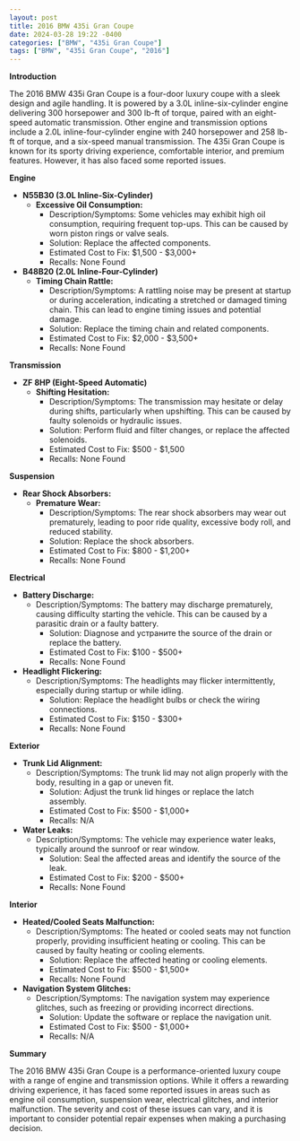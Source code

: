 ```yaml
---
layout: post
title: 2016 BMW 435i Gran Coupe
date: 2024-03-28 19:22 -0400
categories: ["BMW", "435i Gran Coupe"]
tags: ["BMW", "435i Gran Coupe", "2016"]
---
```

**Introduction**

The 2016 BMW 435i Gran Coupe is a four-door luxury coupe with a sleek design and agile handling. It is powered by a 3.0L inline-six-cylinder engine delivering 300 horsepower and 300 lb-ft of torque, paired with an eight-speed automatic transmission. Other engine and transmission options include a 2.0L inline-four-cylinder engine with 240 horsepower and 258 lb-ft of torque, and a six-speed manual transmission. The 435i Gran Coupe is known for its sporty driving experience, comfortable interior, and premium features. However, it has also faced some reported issues.

**Engine**

* **N55B30 (3.0L Inline-Six-Cylinder)**
    * **Excessive Oil Consumption:**
        * Description/Symptoms: Some vehicles may exhibit high oil consumption, requiring frequent top-ups. This can be caused by worn piston rings or valve seals.
        * Solution: Replace the affected components.
        * Estimated Cost to Fix: $1,500 - $3,000+
        * Recalls: None Found
* **B48B20 (2.0L Inline-Four-Cylinder)**
    * **Timing Chain Rattle:**
        * Description/Symptoms: A rattling noise may be present at startup or during acceleration, indicating a stretched or damaged timing chain. This can lead to engine timing issues and potential damage.
        * Solution: Replace the timing chain and related components.
        * Estimated Cost to Fix: $2,000 - $3,500+
        * Recalls: None Found

**Transmission**

* **ZF 8HP (Eight-Speed Automatic)**
    * **Shifting Hesitation:**
        * Description/Symptoms: The transmission may hesitate or delay during shifts, particularly when upshifting. This can be caused by faulty solenoids or hydraulic issues.
        * Solution: Perform fluid and filter changes, or replace the affected solenoids.
        * Estimated Cost to Fix: $500 - $1,500
        * Recalls: None Found

**Suspension**

* **Rear Shock Absorbers:**
    * **Premature Wear:**
        * Description/Symptoms: The rear shock absorbers may wear out prematurely, leading to poor ride quality, excessive body roll, and reduced stability.
        * Solution: Replace the shock absorbers.
        * Estimated Cost to Fix: $800 - $1,200+
        * Recalls: None Found

**Electrical**

* **Battery Discharge:**
    * Description/Symptoms: The battery may discharge prematurely, causing difficulty starting the vehicle. This can be caused by a parasitic drain or a faulty battery.
        * Solution: Diagnose and устраните the source of the drain or replace the battery.
        * Estimated Cost to Fix: $100 - $500+
        * Recalls: None Found
* **Headlight Flickering:**
    * Description/Symptoms: The headlights may flicker intermittently, especially during startup or while idling.
        * Solution: Replace the headlight bulbs or check the wiring connections.
        * Estimated Cost to Fix: $150 - $300+
        * Recalls: None Found

**Exterior**

* **Trunk Lid Alignment:**
    * Description/Symptoms: The trunk lid may not align properly with the body, resulting in a gap or uneven fit.
        * Solution: Adjust the trunk lid hinges or replace the latch assembly.
        * Estimated Cost to Fix: $500 - $1,000+
        * Recalls: N/A
* **Water Leaks:**
    * Description/Symptoms: The vehicle may experience water leaks, typically around the sunroof or rear window.
        * Solution: Seal the affected areas and identify the source of the leak.
        * Estimated Cost to Fix: $200 - $500+
        * Recalls: None Found

**Interior**

* **Heated/Cooled Seats Malfunction:**
    * Description/Symptoms: The heated or cooled seats may not function properly, providing insufficient heating or cooling. This can be caused by faulty heating or cooling elements.
        * Solution: Replace the affected heating or cooling elements.
        * Estimated Cost to Fix: $500 - $1,500+
        * Recalls: None Found
* **Navigation System Glitches:**
    * Description/Symptoms: The navigation system may experience glitches, such as freezing or providing incorrect directions.
        * Solution: Update the software or replace the navigation unit.
        * Estimated Cost to Fix: $500 - $1,000+
        * Recalls: N/A

**Summary**

The 2016 BMW 435i Gran Coupe is a performance-oriented luxury coupe with a range of engine and transmission options. While it offers a rewarding driving experience, it has faced some reported issues in areas such as engine oil consumption, suspension wear, electrical glitches, and interior malfunction. The severity and cost of these issues can vary, and it is important to consider potential repair expenses when making a purchasing decision.
